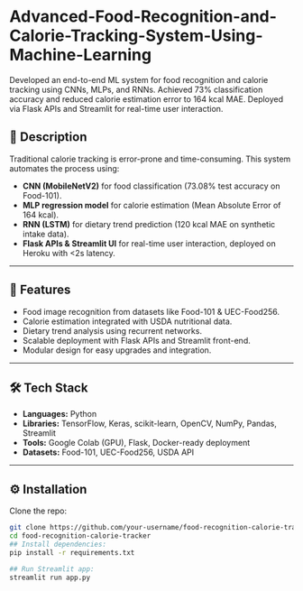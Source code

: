 # Advanced-Food-Recognition-and-Calorie-Tracking-System-Using-Machine-Learning
Developed an end-to-end ML system for food recognition and calorie tracking using CNNs, MLPs, and RNNs. Achieved 73% classification accuracy and reduced calorie estimation error to 164 kcal MAE. Deployed via Flask APIs and Streamlit for real-time user interaction.
## 📖 Description
Traditional calorie tracking is error-prone and time-consuming. This system automates the process using:
- **CNN (MobileNetV2)** for food classification (73.08% test accuracy on Food-101).
- **MLP regression model** for calorie estimation (Mean Absolute Error of 164 kcal).
- **RNN (LSTM)** for dietary trend prediction (120 kcal MAE on synthetic intake data).
- **Flask APIs & Streamlit UI** for real-time user interaction, deployed on Heroku with <2s latency.

---

## 🚀 Features
- Food image recognition from datasets like Food-101 & UEC-Food256.
- Calorie estimation integrated with USDA nutritional data.
- Dietary trend analysis using recurrent networks.
- Scalable deployment with Flask APIs and Streamlit front-end.
- Modular design for easy upgrades and integration.

---

## 🛠 Tech Stack
- **Languages:** Python  
- **Libraries:** TensorFlow, Keras, scikit-learn, OpenCV, NumPy, Pandas, Streamlit  
- **Tools:** Google Colab (GPU), Flask, Docker-ready deployment  
- **Datasets:** Food-101, UEC-Food256, USDA API  

---

## ⚙️ Installation
Clone the repo:
```bash
git clone https://github.com/your-username/food-recognition-calorie-tracker.git
cd food-recognition-calorie-tracker
## Install dependencies:
pip install -r requirements.txt

## Run Streamlit app:
streamlit run app.py
